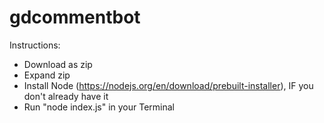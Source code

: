 # gdcommentbot
Instructions:
- Download as zip
- Expand zip
- Install Node (https://nodejs.org/en/download/prebuilt-installer), IF you don't already have it
- Run "node index.js" in your Terminal
